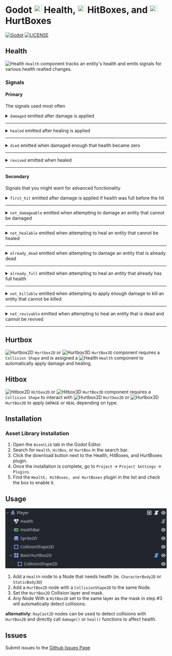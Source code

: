 # Godot <img src="https://raw.githubusercontent.com/cluttered-code/godot-health-hitbox-hurtbox/refs/heads/main/addons/health_hitbox_hurtbox/health/health.svg" width="24" height="24"/>  Health, <img src="https://raw.githubusercontent.com/cluttered-code/godot-health-hitbox-hurtbox/refs/heads/main/addons/health_hitbox_hurtbox/2d/hit_box_2d/hit_box_2d.svg" width="24" height="24"/> HitBoxes, and <img src="https://raw.githubusercontent.com/cluttered-code/godot-health-hitbox-hurtbox/refs/heads/main/addons/health_hitbox_hurtbox/3d/hurt_box_3d/hurt_box_3d.svg" width="24" height="24"/> HurtBoxes

[![Godot](https://img.shields.io/badge/Godot-4.3%2b-blue?logo=godot-engine)](https://godotengine.org/download)
[![LICENSE](https://img.shields.io/badge/license-MIT-blue)](https://github.com/cluttered-code/godot-health-components/blob/main/addons/health_components/LICENSE)

## Health

![Health](https://raw.githubusercontent.com/cluttered-code/godot-health-hitbox-hurtbox/refs/heads/main/addons/health_hitbox_hurtbox/health/health.svg) `Health` component tracks an entity's health and emits signals for various health realted changes.

### Signals

#### Primary

The signals used most often

<details>
<summary><code>damaged</code> emitted after damage is applied</summary>

#### Parameters
>| name  | type | description |
>|-------|------|-------------|
>| owner | Node | The `owner` of the `Health` Node |
>| amount | int | The amount of damage recieved |
>| applied | int | The amount of damage applied before death |

#### Code
```gdscript
signal damaged(owner: Node, amount: int, applied: int)
```
</details>

---

<details>
<summary><code>healed</code> emitted after healing is applied</summary>

#### Parameters
>| name  | type | description |
>|-------|------|-------------|
>| owner | Node | The `owner` of the `Health` Node |
>| amount | int | The amount of healing recieved |
>| applied | int | The amount of healing applied before full |

#### Code
```gdscript
signal healed(owner: Node, amount: int, applied: int)
```
</details>

---

<details>
<summary><code>died</code> emitted when damaged enough that health became zero</summary>

#### Parameters
>| Name  | Type | Description |
>|-------|------|-------------|
>| owner | Node | The `owner` of the `Health` Node |


#### Code
```gdscript
signal died(owner: Node)
```
</details>

---

<details>
<summary><code>revived</code> emitted when healed </summary>

#### Parameters
>| Name  | Type | Description |
>|-------|------|-------------|
>| owner | Node | The `owner` of the `Health` Node |


#### Code
```gdscript
signal revived(owner: Node)
```
</details>

---

#### Secondary

Signals that you might want for advanced functionality

<details>
<summary><code>first_hit</code> emitted after damage is applied if health was full before the hit</summary>

#### Parameters
>| Name  | Type | Description |
>|-------|------|-------------|
>| owner | Node | The `owner` of the `Health` Node |


#### Code
```gdscript
signal first_hit(owner: Node)
```
</details>

---

<details>
<summary><code>not_damageable</code> emitted when attempting to damage an entity that cannot be damaged</summary>

#### Parameters
>| Name  | Type | Description |
>|-------|------|-------------|
>| owner | Node | The `owner` of the `Health` Node |


#### Code
```gdscript
signal not_damageable(owner: Node)
```
</details>

---

<details>
<summary><code>not_healable</code> emitted when attempting to heal an entity that cannot be healed</summary>

#### Parameters
>| Name  | Type | Description |
>|-------|------|-------------|
>| owner | Node | The `owner` of the `Health` Node |


#### Code
```gdscript
signal not_healable(owner: Node)
```
</details>

---

<details>
<summary><code>already_dead</code> emitted when attempting to damage an entity that is already dead</summary>

#### Parameters
>| Name  | Type | Description |
>|-------|------|-------------|
>| owner | Node | The `owner` of the `Health` Node |


#### Code
```gdscript
signal already_dead(owner: Node)
```
</details>

---

<details>
<summary><code>already_full</code> emitted when attempting to heal an entity that already has full health</summary>

#### Parameters
>| Name  | Type | Description |
>|-------|------|-------------|
>| owner | Node | The `owner` of the `Health` Node |


#### Code
```gdscript
signal already_full(owner: Node)
```
</details>

---

<details>
<summary><code>not_killable</code> emitted when attempting to apply enough damage to kill an entity that cannot be killed</summary>

#### Parameters
>| Name  | Type | Description |
>|-------|------|-------------|
>| owner | Node | The `owner` of the `Health` Node |


#### Code
```gdscript
signal not_killable(owner: Node)
```
</details>

---

<details>
<summary><code>not_revivable</code> emitted when attempting to heal an entity that is dead and cannot be revived</summary>

#### Parameters
>| Name  | Type | Description |
>|-------|------|-------------|
>| owner | Node | The `owner` of the `Health` Node |


#### Code
```gdscript
signal not_revivable(owner: Node)
```
</details>

---



## Hurtbox

![Hurtbox2D](https://raw.githubusercontent.com/cluttered-code/godot-health-hitbox-hurtbox/refs/heads/main/addons/health_hitbox_hurtbox/2d/hurt_box_2d/hurt_box_2d.svg) `Hurtbox2D` or ![Hurtbox3D](https://raw.githubusercontent.com/cluttered-code/godot-health-hitbox-hurtbox/refs/heads/main/addons/health_hitbox_hurtbox/3d/hurt_box_3d/hurt_box_3d.svg) `HurtBox3D` component requires a `Collision Shape` and is assigned a ![Health](https://raw.githubusercontent.com/cluttered-code/godot-health-hitbox-hurtbox/refs/heads/main/addons/health_hitbox_hurtbox/health/health.svg) `Health` component to automatically apply damage and healing.

## Hitbox

![Hitbox2D](https://raw.githubusercontent.com/cluttered-code/godot-health-hitbox-hurtbox/refs/heads/main/addons/health_hitbox_hurtbox/2d/hit_box_2d/hit_box_2d.svg) `Hitbox2D` or ![Hitbox3D](https://raw.githubusercontent.com/cluttered-code/godot-health-hitbox-hurtbox/refs/heads/main/addons/health_hitbox_hurtbox/3d/hit_box_3d/hit_box_3d.svg) `HurtBox3D` component requires a `Collision Shape` to interact with ![Hurtbox2D](https://raw.githubusercontent.com/cluttered-code/godot-health-hitbox-hurtbox/refs/heads/main/addons/health_hitbox_hurtbox/2d/hurt_box_2d/hurt_box_2d.svg) `Hurtbox2D` or ![Hurtbox3D](https://raw.githubusercontent.com/cluttered-code/godot-health-hitbox-hurtbox/refs/heads/main/addons/health_hitbox_hurtbox/3d/hurt_box_3d/hurt_box_3d.svg) `HurtBox3D` to apply `DAMAGE` or `HEAL` depending on type.

## Installation

### Asset Library Installation

1. Open the `AssetLib` tab in the Godot Editor.
2. Search for `Health`, `HitBox`, or `HurtBox` in the search bar.
3. Click the download button next to the Health, HitBoxes, and HurtBoxes plugin.
4. Once the installation is complete, go to `Project` -> `Project Settings` -> `Plugins`.
5. Find the `Health, HitBoxes, and HurtBoxes` plugin in the list and check the box to enable it.

## Usage

![Player Structure](https://raw.githubusercontent.com/cluttered-code/godot-health-hitbox-hurtbox/refs/heads/main/images/character_structure.png "CharacterBody2D Structure")

1. Add a `Health` node to a Node that needs health (ie. `CharacterBody2D` or `StaticBody3D`)
2. Add a `HurtBox2D` node with a `CollisionShape2D` to the same Node.
3. Set the `HurtBox2D` Collision layer and mask.
4. Any Node With a `HitBox2D` set to the same layer as the mask in step #3 will automatically detect collisions.

**alternativly**: `RayCast2D` nodes can be used to detect collisions with `HurtBox2D` and directly call `damage()` or `heal()` functions to affect health.

## Issues

Submit issues to the [Github Issues Page](https://github.com/cluttered-code/godot-health-hitbox-hurtbox/issues)

